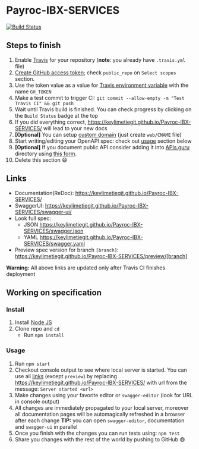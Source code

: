 # Payroc-IBX-SERVICES
[![Build Status](https://travis-ci.org/KeyLimeTieGit/Payroc-IBX-SERVICES.svg?branch=master)](https://travis-ci.org/KeyLimeTieGit/Payroc-IBX-SERVICES)

## Steps to finish

1. Enable [Travis](https://docs.travis-ci.com/user/getting-started/#To-get-started-with-Travis-CI%3A) for your repository (**note**: you already have `.travis.yml` file)
2. [Create GitHub access token](https://help.github.com/articles/creating-an-access-token-for-command-line-use/); check `public_repo` on `Select scopes` section.
3. Use the token value as a value for [Travis environment variable](https://docs.travis-ci.com/user/environment-variables/#Defining-Variables-in-Repository-Settings) with the name `GH_TOKEN`
4. Make a test commit to trigger CI: `git commit --allow-empty -m "Test Travis CI" && git push`
5. Wait until Travis build is finished. You can check progress by clicking on the `Build Status` badge at the top
6. If you did everything correct, https://keylimetiegit.github.io/Payroc-IBX-SERVICES/ will lead to your new docs
7. **[Optional]** You can setup [custom domain](https://help.github.com/articles/using-a-custom-domain-with-github-pages/) (just create `web/CNAME` file)
8. Start writing/editing your OpenAPI spec: check out [usage](#usage) section below
9. **[Optional]** If you document public API consider adding it into [APIs.guru](https://APIs.guru) directory using [this form](https://apis.guru/add-api/).
10. Delete this section :smile:

## Links

- Documentation(ReDoc): https://keylimetiegit.github.io/Payroc-IBX-SERVICES/
- SwaggerUI: https://keylimetiegit.github.io/Payroc-IBX-SERVICES/swagger-ui/
- Look full spec:
    + JSON https://keylimetiegit.github.io/Payroc-IBX-SERVICES/swagger.json
    + YAML https://keylimetiegit.github.io/Payroc-IBX-SERVICES/swagger.yaml
- Preview spec version for branch `[branch]`: https://keylimetiegit.github.io/Payroc-IBX-SERVICES/preview/[branch]

**Warning:** All above links are updated only after Travis CI finishes deployment

## Working on specification
### Install

1. Install [Node JS](https://nodejs.org/)
2. Clone repo and `cd`
    + Run `npm install`

### Usage

1. Run `npm start`
2. Checkout console output to see where local server is started. You can use all [links](#links) (except `preview`) by replacing https://keylimetiegit.github.io/Payroc-IBX-SERVICES/ with url from the message: `Server started <url>`
3. Make changes using your favorite editor or `swagger-editor` (look for URL in console output)
4. All changes are immediately propagated to your local server, moreover all documentation pages will be automagically refreshed in a browser after each change
**TIP:** you can open `swagger-editor`, documentation and `swagger-ui` in parallel
5. Once you finish with the changes you can run tests using: `npm test`
6. Share you changes with the rest of the world by pushing to GitHub :smile:
